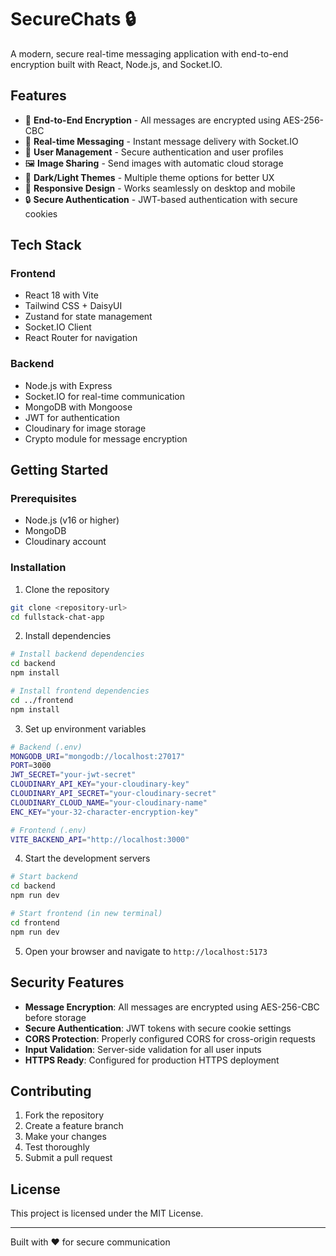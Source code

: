 # SecureChats 🔒

A modern, secure real-time messaging application with end-to-end encryption built with React, Node.js, and Socket.IO.

## Features

- 🔐 **End-to-End Encryption** - All messages are encrypted using AES-256-CBC
- 💬 **Real-time Messaging** - Instant message delivery with Socket.IO
- 👥 **User Management** - Secure authentication and user profiles
- 🖼️ **Image Sharing** - Send images with automatic cloud storage
- 🌙 **Dark/Light Themes** - Multiple theme options for better UX
- 📱 **Responsive Design** - Works seamlessly on desktop and mobile
- 🔒 **Secure Authentication** - JWT-based authentication with secure cookies

## Tech Stack

### Frontend

- React 18 with Vite
- Tailwind CSS + DaisyUI
- Zustand for state management
- Socket.IO Client
- React Router for navigation

### Backend

- Node.js with Express
- Socket.IO for real-time communication
- MongoDB with Mongoose
- JWT for authentication
- Cloudinary for image storage
- Crypto module for message encryption

## Getting Started

### Prerequisites

- Node.js (v16 or higher)
- MongoDB
- Cloudinary account

### Installation

1. Clone the repository

```bash
git clone <repository-url>
cd fullstack-chat-app
```

2. Install dependencies

```bash
# Install backend dependencies
cd backend
npm install

# Install frontend dependencies
cd ../frontend
npm install
```

3. Set up environment variables

```bash
# Backend (.env)
MONGODB_URI="mongodb://localhost:27017"
PORT=3000
JWT_SECRET="your-jwt-secret"
CLOUDINARY_API_KEY="your-cloudinary-key"
CLOUDINARY_API_SECRET="your-cloudinary-secret"
CLOUDINARY_CLOUD_NAME="your-cloudinary-name"
ENC_KEY="your-32-character-encryption-key"

# Frontend (.env)
VITE_BACKEND_API="http://localhost:3000"
```

4. Start the development servers

```bash
# Start backend
cd backend
npm run dev

# Start frontend (in new terminal)
cd frontend
npm run dev
```

5. Open your browser and navigate to `http://localhost:5173`

## Security Features

- **Message Encryption**: All messages are encrypted using AES-256-CBC before storage
- **Secure Authentication**: JWT tokens with secure cookie settings
- **CORS Protection**: Properly configured CORS for cross-origin requests
- **Input Validation**: Server-side validation for all user inputs
- **HTTPS Ready**: Configured for production HTTPS deployment

## Contributing

1. Fork the repository
2. Create a feature branch
3. Make your changes
4. Test thoroughly
5. Submit a pull request

## License

This project is licensed under the MIT License.

---

Built with ❤️ for secure communication
